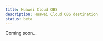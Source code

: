 ```yaml
---
title: Huawei Cloud OBS
description: Huawei Cloud OBS destination
status: beta
---
```


Coming soon...